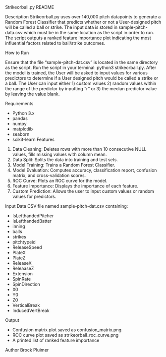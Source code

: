 Strikeorball.py README

Description
Strikeorball.py uses over 140,000 pitch datapoints to generate a Random Forest Classifier that predicts whether or not a User-designed pitch will be called a ball or strike. The input data is stored in sample-pitch-data.csv which must be in the same location as the script in order to run. The script outputs a ranked feature importance plot indicating the most influential factors related to ball/strike outcomes.

How to Run

Ensure that the file “sample-pitch-dat.csv” is located in the same directory as the script. Run the script in your terminal: python3 strikeorball.py. After the model is trained, the User will be asked to input values for various predictors to determine if a User designed pitch would be called a strike or a ball. The User can input either 1) custom values 2) random values within the range of the predictor by inputting “r” or 3) the median predictor value by leaving the value blank.

Requirements
* Python 3.x
* pandas
* numpy
* matplotlib
* seaborn
* scikit-learn
Features
1. Data Cleaning: Deletes rows with more than 10 consecutive NULL values, fills missing values with column mean.
2. Data Split: Splits the data into training and test sets.
3. Model Training: Trains a Random Forest Classifier.
4. Model Evaluation: Computes accuracy, classification report, confusion matrix, and cross-validation scores.
5. ROC Curve: Plots an ROC curve for the model.
6. Feature Importance: Displays the importance of each feature.
7. Custom Prediction: Allows the user to input custom values or random values for predictors.
   
Input Data
CSV file named sample-pitch-dat.csv containing:
* IsLefthandedPitcher
* IsLefthandedBatter
* inning
* balls
* strikes
* pitchtypeid
* ReleaseSpeed
* PlateX
* PlateZ
* ReleaseX
* ReleaaseZ
* Extension
* SpinRate
* SpinDirection
* X0
* Y0
* Z0
* VerticalBreak
* InducedVertBreak
  
Output
* Confusion matrix plot saved as confusion_matrix.png
* ROC curve plot saved as strikeorball_roc_curve.png
* A printed list of ranked feature importance

Author
Brock Pluimer
